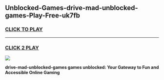 
## Unblocked-Games-drive-mad-unblocked-games-Play-Free-uk7fb
<h3>
<a href="https://premium76.site?title=drive-mad-unblocked-games&ref=18A">CLICK TO PLAY</a></h3>
<hr>

<h3>
<a href="https://premium76.site?title=drive-mad-unblocked-games&ref=18A">CLICK 2 PLAY</a>
  
</h3>

<a href="https://premium76.site?title=drive-mad-unblocked-games&ref=18A"><img src="https://clearcache.store/games.png"></a>


**drive-mad-unblocked-games games unblocked: Your Gateway to Fun and Accessible Online Gaming**
